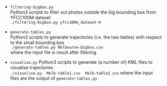 * ```filtering-bigbox.py```   
Python3 scripts to filter out photos outside the big bounding box from YFCC100M dataset  
```./filtering-bigbox.py yfcc100m_dataset-0```

* ```generate-tables.py```  
Python3 scripts to generate trajectories (i.e. the two tables) with respect to the small bounding box  
```./generate-tables.py Melbourne-bigbox.csv```   
where the input file is result after filtering

* ```visualise.py```
Python3 scripts to generate (a number of) KML files to visualise trajectories  
```./visualise.py  Melb-table1.csv  Melb-table2.csv``` 
where the input files are the output of ```generate-tables.py```
